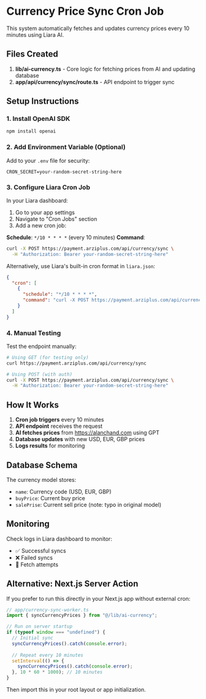 # Currency Price Sync Cron Job

This system automatically fetches and updates currency prices every 10 minutes using Liara AI.

## Files Created

1. **lib/ai-currency.ts** - Core logic for fetching prices from AI and updating database
2. **app/api/currency/sync/route.ts** - API endpoint to trigger sync

## Setup Instructions

### 1. Install OpenAI SDK

```bash
npm install openai
```

### 2. Add Environment Variable (Optional)

Add to your `.env` file for security:

```
CRON_SECRET=your-random-secret-string-here
```

### 3. Configure Liara Cron Job

In your Liara dashboard:

1. Go to your app settings
2. Navigate to "Cron Jobs" section
3. Add a new cron job:

**Schedule**: `*/10 * * * *` (every 10 minutes)
**Command**: 
```bash
curl -X POST https://payment.arziplus.com/api/currency/sync \
  -H "Authorization: Bearer your-random-secret-string-here"
```

Alternatively, use Liara's built-in cron format in `liara.json`:

```json
{
  "cron": [
    {
      "schedule": "*/10 * * * *",
      "command": "curl -X POST https://payment.arziplus.com/api/currency/sync -H 'Authorization: Bearer your-random-secret-string-here'"
    }
  ]
}
```

### 4. Manual Testing

Test the endpoint manually:

```bash
# Using GET (for testing only)
curl https://payment.arziplus.com/api/currency/sync

# Using POST (with auth)
curl -X POST https://payment.arziplus.com/api/currency/sync \
  -H "Authorization: Bearer your-random-secret-string-here"
```

## How It Works

1. **Cron job triggers** every 10 minutes
2. **API endpoint** receives the request
3. **AI fetches prices** from https://alanchand.com using GPT
4. **Database updates** with new USD, EUR, GBP prices
5. **Logs results** for monitoring

## Database Schema

The currency model stores:
- `name`: Currency code (USD, EUR, GBP)
- `buyPrice`: Current buy price
- `salePrise`: Current sell price (note: typo in original model)

## Monitoring

Check logs in Liara dashboard to monitor:
- ✅ Successful syncs
- ❌ Failed syncs
- 🔄 Fetch attempts

## Alternative: Next.js Server Action

If you prefer to run this directly in your Next.js app without external cron:

```typescript
// app/currency-sync-worker.ts
import { syncCurrencyPrices } from "@/lib/ai-currency";

// Run on server startup
if (typeof window === "undefined") {
  // Initial sync
  syncCurrencyPrices().catch(console.error);
  
  // Repeat every 10 minutes
  setInterval(() => {
    syncCurrencyPrices().catch(console.error);
  }, 10 * 60 * 1000); // 10 minutes
}
```

Then import this in your root layout or app initialization.
